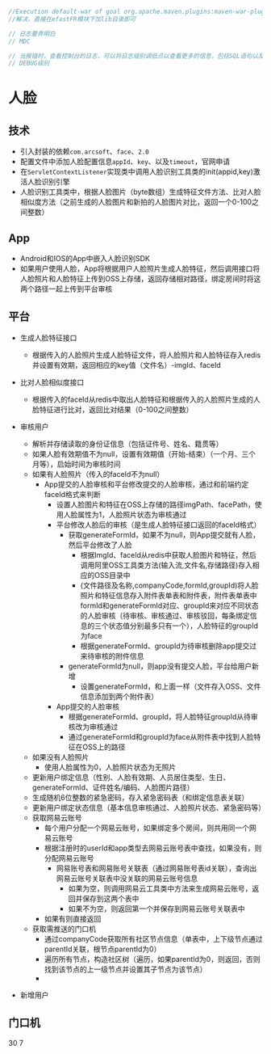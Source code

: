 ```java
//Execution default-war of goal org.apache.maven.plugins:maven-war-plugin:2.1.1:war failed  ... /efastFR/lib不存在
//解决，直接在efastFR模块下加lib目录即可

// 日志要弄明白
// MDC

// 当报错时，查看控制台的日志，可以将日志级别调低点以查看更多的信息，包括SQL语句以及参数
// DEBUG级别
```



# 人脸

## 技术

* 引入封装的依赖`com.arcsoft`、`face`、`2.0`
* 配置文件中添加人脸配置信息`appId`、`key`、以及`timeout`，官网申请
* 在`ServletContextListener`实现类中调用人脸识别工具类的init(appid,key)激活人脸识别引擎
* 人脸识别工具类中，根据人脸图片（byte数组）生成特征文件方法、比对人脸相似度方法（之前生成的人脸图片和新拍的人脸图片对比，返回一个0-100之间整数）

## App

* Android和IOS的App中嵌入人脸识别SDK
* 如果用户使用人脸，App将根据用户人脸照片生成人脸特征，然后调用接口将人脸照片和人脸特征上传到OSS上存储，返回存储相对路径，绑定房间时将这两个路径一起上传到平台审核

## 平台

* 生成人脸特征接口
  * 根据传入的人脸照片生成人脸特征文件，将人脸照片和人脸特征存入redis并设置有效期，返回相应的key值（文件名）-imgId、faceId
* 比对人脸相似度接口
  * 根据传入的faceId从redis中取出人脸特征和根据传入的人脸照片生成的人脸特征进行比对，返回比对结果（0-100之间整数）

* 审核用户
  * 解析并存储读取的身份证信息（包括证件号、姓名、籍贯等）
  * 如果人脸有效期值不为null，设置有效期值（开始-结束）（一个月、三个月等），启始时间为审核时间
  * 如果有人脸照片（传入的faceId不为null）
    * App提交的人脸审核和平台修改提交的人脸审核，通过和前端约定faceId格式来判断
      * 设置人脸图片和特征在OSS上存储的路径imgPath、facePath，使用人脸属性为1，人脸照片状态为审核通过
      * 平台修改人脸后的审核（是生成人脸特征接口返回的faceId格式）
        * 获取generateFormId，如果不为null，则App提交就有人脸，然后平台修改了人脸
          * 根据ImgId、faceId从redis中获取人脸图片和特征，然后调用阿里OSS工具类方法(输入流,文件名,存储路径)存入相应的OSS目录中
          * (文件路径及名称,companyCode,formId,groupId)将人脸照片和特征信息存入附件表单表和附件表，附件表单表中formId和generateFormId对应、groupId来对应不同状态的人脸审核（待审核、审核通过、审核驳回，每条绑定信息的三个状态值分别最多只有一个），人脸特征的groupId为face
          * 根据generateFormId、groupId为待审核删除app提交过来待审核的附件信息
        * generateFormId为null，则app没有提交人脸，平台给用户新增
          * 设置generateFormId，和上面一样（文件存入OSS、文件信息添加到两个附件表）
      * App提交的人脸审核
        * 根据generateFormId、groupId，将人脸特征groupId从待审核改为审核通过
        * 通过generateFormId和groupId为face从附件表中找到人脸特征在OSS上的路径
  * 如果没有人脸照片
    * 使用人脸属性为0，人脸照片状态为无照片
  * 更新用户绑定信息（性别、人脸有效期、人员居住类型、生日、generateFormId、证件姓名/编码、人脸图片路径）
  * 生成随机6位整数的紧急密码，存入紧急密码表（和绑定信息表关联）
  * 更新用户绑定状态信息（基本信息审核通过、人脸照片状态、紧急密码等）
  * 获取网易云账号
    * 每个用户分配一个网易云账号，如果绑定多个房间，则共用同一个网易云账号
    * 根据注册时的userId和app类型去网易云账号表中查找，如果没有，则分配网易云账号
      * 网易账号表和网易账号关联表（通过网易账号表id关联），查询出网易云账号关联表中没关联的网易云账号信息
        * 如果为空，则调用网易云工具类中方法来生成网易云账号，返回并保存到这两个表中
        * 如果不为空，则返回第一个并保存到网易云账号关联表中
    * 如果有则直接返回
  * 获取需推送的门口机
    * 通过companyCode获取所有社区节点信息（单表中，上下级节点通过parentId关联，根节点parentId为0）
    * 遍历所有节点，构造社区树（遍历，如果parentId为0，则返回，否则找到该节点的上一级节点并设置其子节点为该节点）
    * 
* 新增用户

## 门口机



30 7